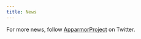 ```yaml
---
title: News
---
```

<div>
<a href="https://twitter.com/ApparmorProject" title="Twitter">
  <span class="fa-stack fa-lg">
    <i class="fa fa-circle fa-stack-2x"></i>
    <i class="fab fa-twitter fa-stack-1x fa-inverse"></i>
  </span>
</a>
For more news, follow <a href="https://twitter.com/ApparmorProject" title="Twitter">ApparmorProject</a> on Twitter.
</div>
